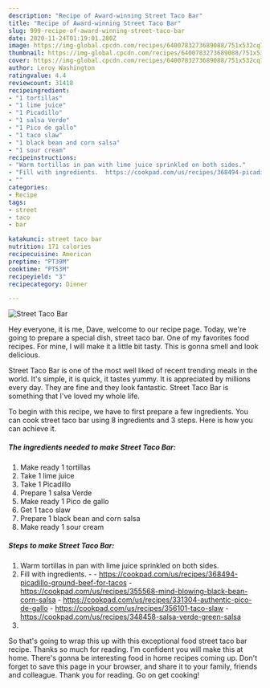 ```yaml
---
description: "Recipe of Award-winning Street Taco Bar"
title: "Recipe of Award-winning Street Taco Bar"
slug: 999-recipe-of-award-winning-street-taco-bar
date: 2020-11-24T01:19:01.280Z
image: https://img-global.cpcdn.com/recipes/6400783273689088/751x532cq70/street-taco-bar-recipe-main-photo.jpg
thumbnail: https://img-global.cpcdn.com/recipes/6400783273689088/751x532cq70/street-taco-bar-recipe-main-photo.jpg
cover: https://img-global.cpcdn.com/recipes/6400783273689088/751x532cq70/street-taco-bar-recipe-main-photo.jpg
author: Leroy Washington
ratingvalue: 4.4
reviewcount: 31418
recipeingredient:
- "1 tortillas"
- "1 lime juice"
- "1 Picadillo"
- "1 salsa Verde"
- "1 Pico de gallo"
- "1 taco slaw"
- "1 black bean and corn salsa"
- "1 sour cream"
recipeinstructions:
- "Warm tortillas in pan with lime juice sprinkled on both sides."
- "Fill with ingredients.  https://cookpad.com/us/recipes/368494-picadillo-ground-beef-for-tacos https://cookpad.com/us/recipes/355568-mind-blowing-black-bean-corn-salsa https://cookpad.com/us/recipes/331304-authentic-pico-de-gallo https://cookpad.com/us/recipes/356101-taco-slaw https://cookpad.com/us/recipes/348458-salsa-verde-green-salsa"
- ""
categories:
- Recipe
tags:
- street
- taco
- bar

katakunci: street taco bar 
nutrition: 171 calories
recipecuisine: American
preptime: "PT39M"
cooktime: "PT53M"
recipeyield: "3"
recipecategory: Dinner

---
```



![Street Taco Bar](https://img-global.cpcdn.com/recipes/6400783273689088/751x532cq70/street-taco-bar-recipe-main-photo.jpg)

Hey everyone, it is me, Dave, welcome to our recipe page. Today, we're going to prepare a special dish, street taco bar. One of my favorites food recipes. For mine, I will make it a little bit tasty. This is gonna smell and look delicious.

Street Taco Bar is one of the most well liked of recent trending meals in the world. It's simple, it is quick, it tastes yummy. It is appreciated by millions every day. They are fine and they look fantastic. Street Taco Bar is something that I've loved my whole life.




To begin with this recipe, we have to first prepare a few ingredients. You can cook street taco bar using 8 ingredients and 3 steps. Here is how you can achieve it.

<!--inarticleads1-->

##### The ingredients needed to make Street Taco Bar:

1. Make ready 1 tortillas
1. Take 1 lime juice
1. Take 1 Picadillo
1. Prepare 1 salsa Verde
1. Make ready 1 Pico de gallo
1. Get 1 taco slaw
1. Prepare 1 black bean and corn salsa
1. Make ready 1 sour cream




<!--inarticleads2-->

##### Steps to make Street Taco Bar:

1. Warm tortillas in pan with lime juice sprinkled on both sides.
1. Fill with ingredients. -  - https://cookpad.com/us/recipes/368494-picadillo-ground-beef-for-tacos - https://cookpad.com/us/recipes/355568-mind-blowing-black-bean-corn-salsa - https://cookpad.com/us/recipes/331304-authentic-pico-de-gallo - https://cookpad.com/us/recipes/356101-taco-slaw - https://cookpad.com/us/recipes/348458-salsa-verde-green-salsa
1. 




So that's going to wrap this up with this exceptional food street taco bar recipe. Thanks so much for reading. I'm confident you will make this at home. There's gonna be interesting food in home recipes coming up. Don't forget to save this page in your browser, and share it to your family, friends and colleague. Thank you for reading. Go on get cooking!
